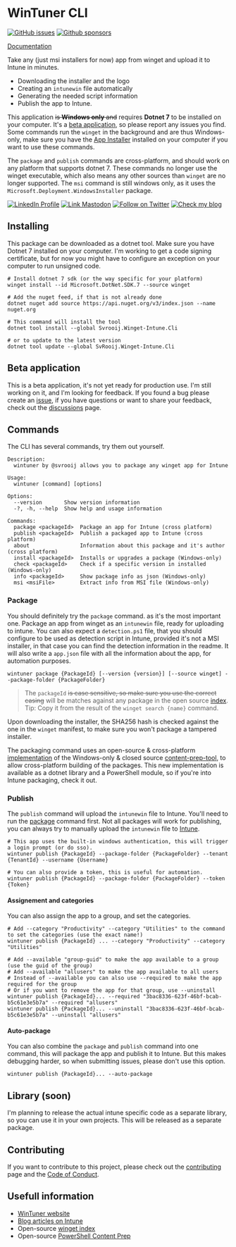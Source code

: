 # WinTuner CLI

[![GitHub issues](https://img.shields.io/github/issues/svrooij/wingetintune?style=for-the-badge)](https://github.com/svrooij/WingetIntune/issues)
[![Github sponsors](https://img.shields.io/github/sponsors/svrooij?style=for-the-badge&logo=github&logoColor=white)](https://github.com/sponsors/svrooij)

[Documentation](https://wintuner.app/)

Take any (just msi installers for now) app from winget and upload it to Intune in minutes.

- Downloading the installer and the logo
- Creating an `intunewin` file automatically
- Generating the needed script information
- Publish the app to Intune.

This application ~~is **Windows only** and~~ requires **Dotnet 7** to be installed on your computer. It's a [beta application](#beta-application), so please report any issues you find.
Some commands run the `winget` in the background and are thus Windows-only, make sure you have the [App Installer](https://www.microsoft.com/p/app-installer/9nblggh4nns1) installed on your computer if you want to use these commands.

The `package` and `publish` commands are cross-platform, and should work on any platform that supports dotnet 7. These commands no longer use the winget executable, which also means any other sources than `winget` are no longer supported.
The `msi` command is still windows only, as it uses the `Microsoft.Deployment.WindowsInstaller` package.

[![LinkedIn Profile][badge_linkedin]][link_linkedin]
[![Link Mastodon][badge_mastodon]][link_mastodon]
[![Follow on Twitter][badge_twitter]][link_twitter]
[![Check my blog][badge_blog]][link_blog]

## Installing

This package can be downloaded as a dotnet tool. Make sure you have Dotnet 7 installed on your computer.
I'm working to get a code signing certificate, but for now you might have to configure an exception on your computer to run unsigned code.

```Shell
# Install dotnet 7 sdk (or the way specific for your platform)
winget install --id Microsoft.DotNet.SDK.7 --source winget

# Add the nuget feed, if that is not already done
dotnet nuget add source https://api.nuget.org/v3/index.json --name nuget.org

# This command will install the tool
dotnet tool install --global Svrooij.Winget-Intune.Cli

# or to update to the latest version
dotnet tool update --global SvRooij.Winget-Intune.Cli

```

## Beta application

This is a beta application, it's not yet ready for production use. I'm still working on it, and I'm looking for feedback.
If you found a bug please create an [issue](https://github.com/svrooij/WingetIntune/issues/new/choose), if you have questions or want to share your feedback, check out the [discussions](https://github.com/svrooij/WingetIntune/discussions) page.

## Commands

The CLI has several commands, try them out yourself.

```Shell
Description:
  wintuner by @svrooij allows you to package any winget app for Intune

Usage:
  wintuner [command] [options]

Options:
  --version       Show version information
  -?, -h, --help  Show help and usage information

Commands:
  package <packageId>  Package an app for Intune (cross platform)
  publish <packageId>  Publish a packaged app to Intune (cross platform)
  about                Information about this package and it's author (cross platform)
  install <packageId>  Installs or upgrades a package (Windows-only)
  check <packageId>    Check if a specific version in installed (Windows-only)
  info <packageId>     Show package info as json (Windows-only)
  msi <msiFile>        Extract info from MSI file (Windows-only)

```

### Package

You should definitely try the `package` command. as it's the most important one. Package an app from winget as an `intunewin` file, ready for uploading to intune.
You can also expect a `detection.ps1` file, that you should configure to be used as detection script in Intune, provided it's not a MSI installer, in that case you can find the detection information in the readme.
It will also write a `app.json` file with all the information about the app, for automation purposes.

```Shell
wintuner package {PackageId} [--version {version}] [--source winget] --package-folder {PackageFolder}
```

> The `packageId` ~~is case sensitive, so make sure you use the correct casing~~ will be matches against any package in the open source [index](https://wintuner.app/docs/related/winget-package-index). Tip: Copy it from the result of the `winget search {name}` command.

Upon downloading the installer, the SHA256 hash is checked against the one in the `winget` manifest, to make sure you won't package a tampered installer.

The packaging command uses an open-source & cross-platform [implementation](https://wintuner.app/docs/related/content-prep-tool) of the Windows-only & closed source [content-prep-tool](https://github.com/Microsoft/Microsoft-Win32-Content-Prep-Tool), to allow cross-platform building of the packages.
This new implementation is available as a dotnet library and a PowerShell module, so if you're into Intune packaging, check it out.

### Publish

The `publish` command will upload the `intunewin` file to Intune. You'll need to run the [package](#package) command first.
Not all packages will work for publishing, you can always try to manually upload the `intunewin` file to [Intune](https://endpoint.microsoft.com/#view/Microsoft_Intune_DeviceSettings/AppsWindowsMenu/~/windowsApps).

```Shell
# This app uses the built-in windows authentication, this will trigger a login prompt (or do sso).
wintuner publish {PackageId} --package-folder {PackageFolder} --tenant {TenantId} --username {Username}

# You can also provide a token, this is useful for automation.
wintuner publish {PackageId} --package-folder {PackageFolder} --token {Token}
```

#### Assignement and categories

You can also assign the app to a group, and set the categories.

```Shell
# Add --category "Productivity" --category "Utilities" to the command to set the categories (use the exact name!)
wintuner publish {PackageId} ... --category "Productivity" --category "Utilities"

# Add --available "group-guid" to make the app available to a group (use the guid of the group)
# Add --available "allusers" to make the app available to all users
# Instead of --available you can also use --required to make the app required for the group
# Or if you want to remove the app for that group, use --uninstall
wintuner publish {PackageId}... --required "3bac8336-623f-46bf-bcab-b5c61e3e5b7a" --required "allusers"
wintuner publish {PackageId}... --uninstall "3bac8336-623f-46bf-bcab-b5c61e3e5b7a" --uninstall "allusers"
```

#### Auto-package

You can also combine the `package` and `publish` command into one command, this will package the app and publish it to Intune. But this makes debugging harder, so when submitting issues, please don't use this option.

```Shell
wintuner publish {PackageId}... --auto-package
```

## Library (soon)

I'm planning to release the actual intune specific code as a separate library, so you can use it in your own projects. This will be released as a separate package.

## Contributing

If you want to contribute to this project, please check out the [contributing](https://github.com/svrooij/WingetIntune/blob/main/CONTRIBUTING.md) page and the [Code of Conduct](https://github.com/svrooij/WingetIntune/blob/main/CODE_OF_CONDUCT.md).

## Usefull information

- [WinTuner website](https://wintuner.app/)
- [Blog articles on Intune](https://svrooij.io/tags/intune/)
- Open-source [winget index](https://wintuner.app/docs/related/winget-package-index)
- Open-source [PowerShell Content Prep](https://wintuner.app/docs/related/content-prep-tool)

[badge_blog]: https://img.shields.io/badge/blog-svrooij.io-blue?style=for-the-badge
[badge_linkedin]: https://img.shields.io/badge/LinkedIn-stephanvanrooij-blue?style=for-the-badge&logo=linkedin
[badge_mastodon]: https://img.shields.io/mastodon/follow/109502876771613420?domain=https%3A%2F%2Fdotnet.social&label=%40svrooij%40dotnet.social&logo=mastodon&logoColor=white&style=for-the-badge
[badge_twitter]: https://img.shields.io/twitter/follow/svrooij?logo=twitter&style=for-the-badge
[link_blog]: https://svrooij.io/
[link_linkedin]: https://www.linkedin.com/in/stephanvanrooij
[link_mastodon]: https://dotnet.social/@svrooij
[link_twitter]: https://twitter.com/svrooij